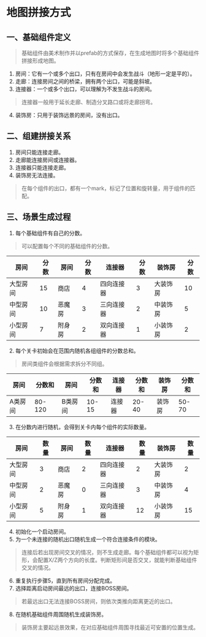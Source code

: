 # 地图拼接方式

## 一、基础组件定义

>   基础组件由美术制作并以prefab的方式保存，在生成地图时将多个基础组件拼接形成地图。

1.  房间：它有一个或多个出口，只有在房间中会发生战斗（地形一定是平的）。
2.  走廊：连接房间之间的桥梁，拥有两个出口，可能是斜坡。
3.  连接器：一个或多个出口，可以理解为不发生战斗的房间。
>   连接器一般用于延长走廊、制造分叉路口或将走廊拐弯。
4.  装饰房：只用于装饰远景的房间，没有出口。

## 二、组建拼接关系

1.  房间只能连接走廊。
2.  走廊能连接房间或连接器。
3.  连接器只能连接走廊。
4.  装饰房无法连接。
>   在每个组件的出口，都有一个mark，标记了位置和旋转量，用于组件的匹配。

## 三、场景生成过程

1.  每个基础组件有自己的分数。
>   可以配置每个不同的基础组件的分数。

房间|分数|房间|分数|连接器|分数|装饰房|分数
-|-|-|-|-|-|-|-
大型房间|15|商店|4|四向连接器|3|大装饰房|10
中型房间|10|恶魔房|3|三向连接器|2|中装饰房|5
小型房间|7|附身房|2|双向连接器|1|小装饰房|2

2.  每个关卡初始会在范围内随机各组组件的分数总和。
>   房间类组件会根据需求拆分不同组。

房间|分数和|房间|分数和|连接器|分数和|装饰房|分数和
-|-|-|-|-|-|-|-
A类房间|80-120|B类房间|10-15|连接器|20-40|装饰房|50-70

3.  在分数内进行随机，会得到关卡内每个组件的实际数量。

房间|数量|房间|数量|连接器|数量|装饰房|数量
-|-|-|-|-|-|-|-
大型房间|3|商店|2|四向连接器|2|大装饰房|2
中型房间|2|恶魔房|0|三向连接器|3|中装饰房|4
小型房间|5|附身房|1|双向连接器|12|小装饰房|15

4.  初始化一个启动房间。
5.  为一个未连接的随机出口随机生成一个符合连接条件的模块。
>   连接后若出现房间交叉的情况，则不生成走廊。每个基础组件都可以视为矩形，会配置X/Z两个方向的长度。判断矩形间是否交叉，就能判断基础组件交叉的情况。
6.  重复执行步骤5，直到所有房间分配完成。
7.  选择距离启动房间最远的出口，连接BOSS房间。
>   若最远出口无法连接BOSS房间，则依次类推向距离更近的出口。
8.  在随机基础组件周围随机生成装饰房。
>   装饰房主要起远景效果，在对应基础组件周围寻找最近可安置的位置生成。


